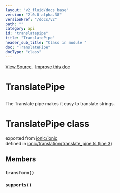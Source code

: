 ```yaml
---
layout: "v2_fluid/docs_base"
version: "2.0.0-alpha.38"
versionHref: "/docs/v2"
path: ""
category: api
id: "translatepipe"
title: "TranslatePipe"
header_sub_title: "Class in module "
doc: "TranslatePipe"
docType: "class"
---
```



<div class="improve-docs">
  <a href='http://github.com/driftyco/ionic2/tree/master/ionic/translation/translate_pipe.ts#L2'>
    View Source
  </a>
  &nbsp;
  <a href='http://github.com/driftyco/ionic2/edit/master/ionic/translation/translate_pipe.ts#L2'>
    Improve this doc
  </a>
</div>




<h1 class="api-title">

  TranslatePipe



</h1>





<p>The Translate pipe makes it easy to translate strings.</p>


<h1 class="class export">TranslatePipe <span class="type">class</span></h1>
<p class="module">exported from <a href='undefined'>ionic/ionic</a><br/>
defined in <a href="https://github.com/driftyco/ionic2/tree/master/ionic/translation/translate_pipe.ts#L3-L30">ionic/translation/translate_pipe.ts (line 3)</a>
</p>
<h2>Members</h2>

<div id="transform"></div>
<h3>
  <code>transform()</code>

</h3>












<div id="supports"></div>
<h3>
  <code>supports()</code>

</h3>













